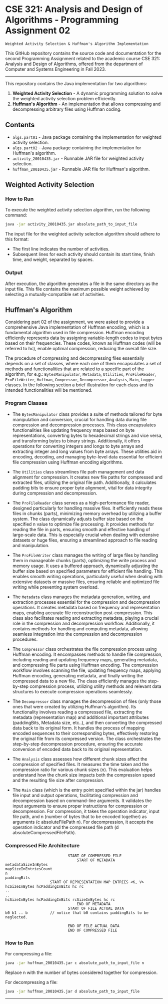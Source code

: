 # CSE 321: Analysis and Design of Algorithms - Programming Assignment 02

`Weighted Activity Selection & Huffman's Algorithm Implementation`

This GitHub repository contains the source code and documentation for the second Programming Assignment related to the academic course CSE 321: Analysis and Design of Algorithms, offered from the department of Computer and Systems Engineering in Fall 2023.

---

This repository contains the Java implementation for two algorithms:

1. **Weighted Activity Selection** - A dynamic programming solution to solve the weighted activity selection problem efficiently.
2. **Huffman's Algorithm** - An implementation that allows compressing and decompressing arbitrary files using Huffman coding.

## Contents

- `algs.part01` - Java package containing the implementation for weighted activity selection.
- `algs.part02` - Java package containing the implementation for Huffman's algorithm.
- `activity_20010435.jar` - Runnable JAR file for weighted activity selection.
- `huffman_20010435.jar` - Runnable JAR file for Huffman's algorithm.

## Weighted Activity Selection

### How to Run

To execute the weighted activity selection algorithm, run the following command:

```bash
java -jar activity_20010435.jar absolute_path_to_input_file
```

The input file for the weighted activity selection algorithm should adhere to this format: 

- The first line indicates the number of activities.
- Subsequent lines for each activity should contain its start time, finish time, and weight, separated by spaces.

### Output

After execution, the algorithm generates a file in the same directory as the input file. This file contains the maximum possible weight achieved by selecting a mutually-compatible set of activities.


## Huffman's Algorithm

Considering part 02 of the assignment, we were asked to provide a comprehensive Java implementation of Huffman encoding, which is a fundamental algorithm used in file compression. Huffman encoding efficiently represents data by assigning variable-length codes to input bytes based on their frequencies. These codes, known as Huffman codes (will be referred to hc), enable optimal compression, reducing the overall file size.

The procedure of compressing and decompressing files essentially depends on a set of classes, where each one of them encapsulates a set of methods and functionalities that are related to a specific part of the algorithm, for e.g.: `BytesManipulator`, `Metadata`, `Utilities`, `ProFileReader`, `ProFileWriter`, `Huffman`, `Compressor`, `Decompressor`, `Analysis`, `Main`, `Logger` classes. In the following section a brief illustration for each class and its intended functionalities will be mentioned.

### Program Classes

* The `BytesManipulator` class provides a suite of methods tailored for byte manipulation and conversion, crucial for handling data during file compression and decompression processes. This class encapsulates functionalities like updating frequency maps based on byte representations, converting bytes to hexadecimal strings and vice versa, and transforming bytes to binary strings. Additionally, it offers operations for converting integers and longs to byte arrays and extracting integer and long values from byte arrays. These utilities aid in encoding, decoding, and managing byte-level data essential for efficient file compression using Huffman encoding algorithms.

* The `Utilities` class streamlines file path management and data alignment for compression. It creates new file paths for compressed and extracted files, utilizing the original file path. Additionally, it calculates padding bits to ensure proper byte alignment, vital for data integrity during compression and decompression.

* The `ProFileReader` class serves as a high-performance file reader, designed particularly for handling massive files. It efficiently reads these files in chunks (parts), minimizing memory overhead by utilizing a buffer system. The class dynamically adjusts buffer size based on the specified n value to optimize file processing. It provides methods for reading the file in parts, ensuring smooth and effective handling of large-scale data. This is especially crucial when dealing with extensive datasets or huge files, ensuring a streamlined approach to file reading and manipulation.

* The `ProFileWriter` class manages the writing of large files by handling them in manageable chunks (parts), optimizing the write process and memory usage. It uses a buffered approach, dynamically adjusting the buffer size based on specified parameters for efficient file handling. This enables smooth writing operations, particularly useful when dealing with extensive datasets or massive files, ensuring reliable and optimized file writing while preventing system overload.

* The `Metadata` class manages the metadata generation, writing, and extraction processes essential for the compression and decompression operations. It creates metadata based on frequency and representation maps, enabling accurate file reconstruction post-compression. This class also facilitates reading and extracting metadata, playing a crucial role in the compression and decompression workflow. Additionally, it contains methods for handling and computing metadata, allowing seamless integration into the compression and decompression procedures.

* The `Compressor` class orchestrates the file compression process using Huffman encoding. It encompasses methods to handle file compression, including reading and updating frequency maps, generating metadata, and compressing file parts using Huffman encoding. The compression workflow involves scanning the file, updating frequency maps, applying Huffman encoding, generating metadata, and finally writing the compressed data to a new file. The class efficiently manages the step-by-step compression process, utilizing utility methods and relevant data structures to execute compression operations seamlessly.

* The `Decompressor` class manages the decompression of files (only those ones that were created by utilizing Huffman's algorithm). Its functionality involves reading a compressed file, extracting the metadata (representation map) and additional important attributes (paddingBits, Metadata size, etc..), and then converting the compressed data back to its original form. It handles the process of mapping encoded sequences to their corresponding bytes, effectively restoring the original file from its compressed version. The class orchestrates the step-by-step decompression procedure, ensuring the accurate conversion of encoded data back to its original representation.

* The `Analysis` class assesses how different chunk sizes affect the compression of specified files. It measures the time taken and the compression ratio for various chunk sizes (n). This evaluation helps understand how the chunk size impacts both the compression speed and the resulting file size after compression.

* The `Main` class (which is the entry point specified within the jar) handles file input and output operations, facilitating compression and decompression based on command-line arguments. It validates the input arguments to ensure proper instructions for compression or decompression. For compression, it takes the operation indicator, input file path, and n (number of bytes that to be encoded together) as arguments (c absoluteFilePath n). For decompression, it accepts the operation indicator and the compressed file path (d absoluteCompressedFilePath).

### Compressed File Architecture

```
                            START OF COMPRESSED FILE
                                START OF METADATA
metadataSizeInBytes
mapSizeInEntriesCount
n
paddingBits
                    START OF REPRESENTATION MAP ENTRIES <K, V>
hcSizeInBytes hcPaddingInBits hc rc
..
..
hcSizeInBytes hcPaddingInBits rcSizeInBytes hc rc
                                END OF METADATA
                            START OF FILE ACTUAL DATA
b0 b1 .. b          // notice that b0 contains paddingBits to be neglected.

                            END OF FILE ACTUAL DATA
                            END OF COMPRESSED FILE
```

### **How to Run**

For compressing a file:

```bash
java -jar huffman_20010435.jar c absolute_path_to_input_file n
```
Replace n with the number of bytes considered together for compression.

For decompressing a file:

```bash
java -jar huffman_20010435.jar d absolute_path_to_input_file
```

---